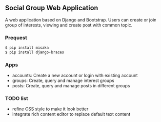 ## Social Group Web Application

A web application based on Django and Bootstrap.
Users can create or join group of interests, viewing and create post with common topic.

### Prequest

```sh
$ pip install misaka
$ pip install django-braces
```
### Apps
 - accounts: Create a new account or login with existing account
 - groups: Create, query and manage interest groups
 - posts: Create, query and manage posts in different groups
 
### TODO list
 - refine CSS style to make it look better
 - integrate rich content editor to replace default text content
